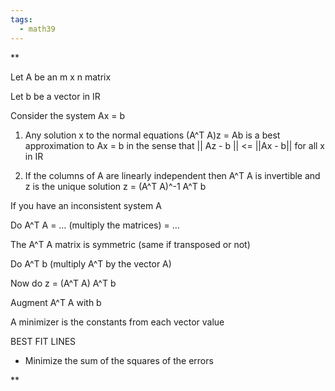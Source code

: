 ```yaml
---
tags:
  - math39
---
```

**

Let A be an m x n matrix 

Let b be a vector in IR

Consider the system Ax = b

  

1. Any solution x to the normal equations (A^T A)z = Ab is a best approximation to Ax = b in the sense that || Az - b || <= ||Ax - b|| for all x in IR
    
2. If the columns of A are linearly independent then A^T A is invertible and z is the unique solution z = (A^T A)^-1 A^T b
    

  

If you have an inconsistent system A

  

Do A^T A = … (multiply the matrices) = …

  

The A^T A matrix is symmetric (same if transposed or not)

  

Do A^T b (multiply A^T by the vector A)

  

Now do z = (A^T A) A^T b

  

Augment A^T A with b

  

A minimizer is the constants from each vector value

  

BEST FIT LINES

- Minimize the sum of the squares of the errors
    

**